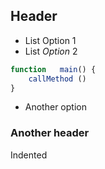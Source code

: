  ##  Header

* List Option 1
* List *Option* 2

```js
function   main() {
    callMethod ()
}
```

- Another option

### Another header

  Indented
